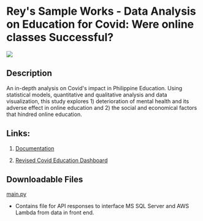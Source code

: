 # Rey's Sample Works - Data Analysis on Education for Covid: Were online classes Successful?

<a href=""><img src="https://img.shields.io/badge/HOME-GitHub-blue" /></a>

## Description
An in-depth analysis on Covid's impact in Philippine Education. Using statistical models, quantitative and qualitative analysis and data visualization, this study explores 1) deterioration of mental health and its adverse effect in online education and 2) the social and economical factors that hindred online education.

## Links:

1. [Documentation](https://drive.google.com/file/d/1c7aNqnLpGywixpcqXvVTVo6uLBh3jx0m/view?usp=sharing)

2. [Revised Covid Education Dashboard](https://lookerstudio.google.com/reporting/d9e2d119-8380-4992-9225-c2a7f9253f9b)

## Downloadable Files

[main.py](main.py)
+ Contains file for API responses to interface MS SQL Server and AWS Lambda from data in front end.
